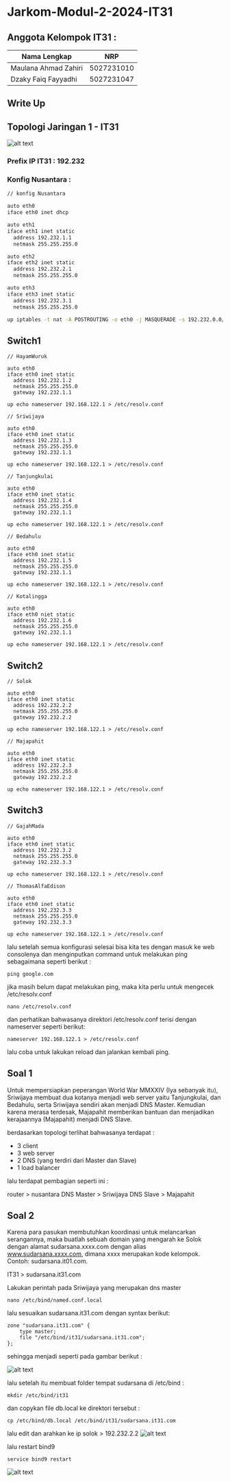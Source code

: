 # Jarkom-Modul-2-2024-IT31

## Anggota Kelompok IT31 :

| Nama Lengkap         | NRP        |
| -------------------- | ---------- |
| Maulana Ahmad Zahiri | 5027231010 |
| Dzaky Faiq Fayyadhi  | 5027231047 |

## Write Up

## Topologi Jaringan 1 - IT31

![alt text](img/topologi-1.jpg)

### Prefix IP IT31 : 192.232

### Konfig Nusantara :

```sh
// konfig Nusantara

auto eth0
iface eth0 inet dhcp

auto eth1
iface eth1 inet static
  address 192.232.1.1
  netmask 255.255.255.0

auto eth2
iface eth2 inet static
  address 192.232.2.1
  netmask 255.255.255.0

auto eth3
iface eth3 inet static
  address 192.232.3.1
  netmask 255.255.255.0

up iptables -t nat -A POSTROUTING -o eth0 -j MASQUERADE -s 192.232.0.0/16
```

## Switch1

```
// HayamWuruk

auto eth0
iface eth0 inet static
  address 192.232.1.2
  netmask 255.255.255.0
  gateway 192.232.1.1

up echo nameserver 192.168.122.1 > /etc/resolv.conf

// Sriwijaya

auto eth0
iface eth0 inet static
  address 192.232.1.3
  netmask 255.255.255.0
  gateway 192.232.1.1

up echo nameserver 192.168.122.1 > /etc/resolv.conf

// Tanjungkulai

auto eth0
iface eth0 inet static
  address 192.232.1.4
  netmask 255.255.255.0
  gateway 192.232.1.1

up echo nameserver 192.168.122.1 > /etc/resolv.conf

// Bedahulu

auto eth0
iface eth0 inet static
  address 192.232.1.5
  netmask 255.255.255.0
  gateway 192.232.1.1

up echo nameserver 192.168.122.1 > /etc/resolv.conf

// Kotalingga

auto eth0
iface eth0 niet static
  address 192.232.1.6
  netmask 255.255.255.0
  gateway 192.232.1.1

up echo nameserver 192.168.122.1 > /etc/resolv.conf
```

## Switch2

```
// Solok

auto eth0
iface eth0 inet static
  address 192.232.2.2
  netmask 255.255.255.0
  gateway 192.232.2.2

up echo nameserver 192.168.122.1 > /etc/resolv.conf

// Majapahit

auto eth0
iface eth0 inet static
  address 192.232.2.3
  netmask 255.255.255.0
  gateway 192.232.2.2

up echo nameserver 192.168.122.1 > /etc/resolv.conf
```

## Switch3

```
// GajahMada

auto eth0
iface eth0 inet static
  address 192.232.3.2
  netmask 255.255.255.0
  gateway 192.232.3.3

up echo nameserver 192.168.122.1 > /etc/resolv.conf

// ThomasAlfaEdison

auto eth0
iface eth0 inet static
  address 192.232.3.3
  netmask 255.255.255.0
  gateway 192.232.3.3

up echo nameserver 192.168.122.1 > /etc/resolv.conf
```

lalu setelah semua konfigurasi selesai bisa kita tes dengan masuk ke web consolenya dan menginputkan command untuk melakukan ping sebagaimana seperti berikut :

```
ping google.com
```

jika masih belum dapat melakukan ping, maka kita perlu untuk mengecek /etc/resolv.conf

```
nano /etc/resolv.conf
```

dan perhatikan bahwasanya direktori /etc/resolv.conf terisi dengan nameserver seperti berikut:

```
nameserver 192.168.122.1 > /etc/resolv.conf
```

lalu coba untuk lakukan reload dan jalankan kembali ping.

## Soal 1

Untuk mempersiapkan peperangan World War MMXXIV (Iya sebanyak itu), Sriwijaya membuat dua kotanya menjadi web server yaitu Tanjungkulai, dan Bedahulu, serta Sriwijaya sendiri akan menjadi DNS Master. Kemudian karena merasa terdesak, Majapahit memberikan bantuan dan menjadikan kerajaannya (Majapahit) menjadi DNS Slave.

berdasarkan topologi terlihat bahwasanya terdapat :

- 3 client
- 3 web server
- 2 DNS (yang terdiri dari Master dan Slave)
- 1 load balancer

lalu terdapat pembagian seperti ini :

router > nusantara
DNS Master > Sriwijaya
DNS Slave > Majapahit

## Soal 2

Karena para pasukan membutuhkan koordinasi untuk melancarkan serangannya, maka buatlah sebuah domain yang mengarah ke Solok dengan alamat sudarsana.xxxx.com dengan alias www.sudarsana.xxxx.com, dimana xxxx merupakan kode kelompok. Contoh: sudarsana.it01.com.

IT31 > sudarsana.it31.com

Lakukan perintah pada Sriwijaya yang merupakan dns master

```
nano /etc/bind/named.conf.local
```

lalu sesuaikan sudarsana.it31.com dengan syntax berikut:

```
zone "sudarsana.it31.com" {
	type master;
	file "/etc/bind/it31/sudarsana.it31.com";
};
```

sehingga menjadi seperti pada gambar berikut :

![alt text](/img/name-conf.png)

lalu setelah itu membuat folder tempat sudarsana di /etc/bind :

```
mkdir /etc/bind/it31
```

dan copykan file db.local ke direktori tersebut :

```
cp /etc/bind/db.local /etc/bind/it31/sudarsana.it31.com
```

lalu edit dan arahkan ke ip solok > 192.232.2.2
![alt text](/img/sudarsana.png)

lalu restart bind9

```
service bind9 restart
```

![alt text](/img/restart-bind9.png)
